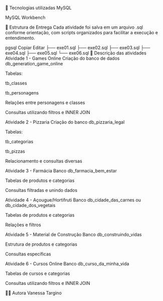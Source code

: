 🚀 Tecnologias utilizadas
MySQL

MySQL Workbench

📂 Estrutura de Entrega
Cada atividade foi salva em um arquivo .sql conforme orientação, com scripts organizados para facilitar a execução e entendimento.

pgsql
Copiar
Editar
├── exe01.sql
├── exe02.sql
├── exe03.sql
├── exe04.sql
├── exe05.sql
└── exe06.sql
📝 Descrição das atividades
Atividade 1 - Games Online
Criação do banco de dados db_generation_game_online

Tabelas:

tb_classes

tb_personagens

Relações entre personagens e classes

Consultas utilizando filtros e INNER JOIN

Atividade 2 - Pizzaria
Criação do banco db_pizzaria_legal

Tabelas:

tb_categorias

tb_pizzas

Relacionamento e consultas diversas

Atividade 3 - Farmácia
Banco db_farmacia_bem_estar

Tabelas de produtos e categorias

Consultas filtradas e unindo dados

Atividade 4 - Açougue/Hortifruti
Banco db_cidade_das_carnes ou db_cidade_dos_vegetais

Tabelas de produtos e categorias

Relações e filtros

Atividade 5 - Material de Construção
Banco db_construindo_vidas

Estrutura de produtos e categorias

Consultas específicas

Atividade 6 - Cursos Online
Banco db_curso_da_minha_vida

Tabelas de cursos e categorias

Consultas utilizando filtros e INNER JOIN

👩‍💻 Autora
Vanessa Targino
